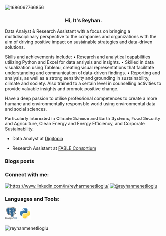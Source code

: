 
![1686067766856](https://github.com/reyhanmenetlioglu/reyhanmenetlioglu/assets/117487344/5ded0a60-60e6-4f5f-a86d-81c1b0646d55)

<h3 align="center">Hi, It's Reyhan.</h3>

Data Analyst & Research Assistant with a focus on bringing a multidisciplinary perspective to the companies and organizations with the aim of driving positive impact on sustainable strategies and data-driven solutions.

Skills and achievements include:
• Research and analytical capabilities utilizing Python and Excel for data analysis and insights.
• Skilled in data visualization using Tableau, creating visual representations that facilitate understanding and communication of data-driven findings.
• Reporting and analysis,
as well as a strong sensitivity and grounding in sustainability, climate and society. Also trained to a certain level in counselling activities to provide valuable insights and promote positive change. 

Have a deep passion to utilise professional competences to create a more humane and environmentally responsible world using environmental data and social sciences.

Particularly interested in Climate Science and Earth Systems, Food Security and Agriculture, Clean Energy and Energy Efficiency, and Corporate Sustainability.

- Data Analyst at [Digitopia](https://digitopia.co/)

- Research Assistant at [FABLE Consortium](https://fableconsortium.org/)

### Blogs posts
<!-- BLOG-POST-LIST:START -->
<!-- BLOG-POST-LIST:END -->

<h3 align="left">Connect with me:</h3>
<p align="left">
<a href="https://linkedin.com/in/https://www.linkedin.com/in/reyhanmenetlioglu/" target="blank"><img align="center" src="https://raw.githubusercontent.com/rahuldkjain/github-profile-readme-generator/master/src/images/icons/Social/linked-in-alt.svg" alt="https://www.linkedin.com/in/reyhanmenetlioglu/" height="30" width="40" /></a>
<a href="https://medium.com/@reyhanmenetlioglu" target="blank"><img align="center" src="https://raw.githubusercontent.com/rahuldkjain/github-profile-readme-generator/master/src/images/icons/Social/medium.svg" alt="@reyhanmenetlioglu" height="30" width="40" /></a>
</p>

<h3 align="left">Languages and Tools:</h3>
<p align="left"> <a href="https://www.postgresql.org" target="_blank" rel="noreferrer"> <img src="https://raw.githubusercontent.com/devicons/devicon/master/icons/postgresql/postgresql-original-wordmark.svg" alt="postgresql" width="40" height="40"/> </a> <a href="https://www.python.org" target="_blank" rel="noreferrer"> <img src="https://raw.githubusercontent.com/devicons/devicon/master/icons/python/python-original.svg" alt="python" width="40" height="40"/> </a> </p>

<p><img align="center" src="https://github-readme-stats.vercel.app/api/top-langs?username=reyhanmenetlioglu&show_icons=true&locale=en&layout=compact" alt="reyhanmenetlioglu" /></p>

																						
